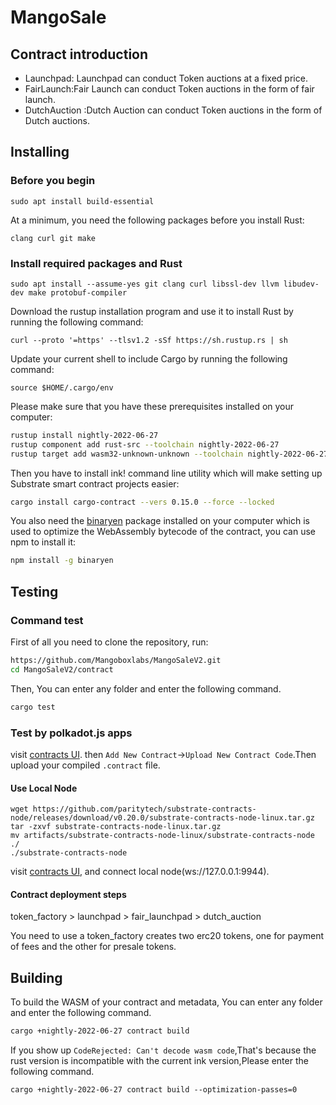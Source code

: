 # MangoSale
## Contract introduction
- Launchpad: Launchpad can conduct Token auctions at a fixed price.
- FairLaunch:Fair Launch can conduct Token auctions in the form of fair launch.
- DutchAuction :Dutch Auction can conduct Token auctions in the form of Dutch auctions.


## Installing
### Before you begin
```
sudo apt install build-essential
```

At a minimum, you need the following packages before you install Rust:

```
clang curl git make
```
### Install required packages and Rust
```
sudo apt install --assume-yes git clang curl libssl-dev llvm libudev-dev make protobuf-compiler
```

Download the rustup installation program and use it to install Rust by running the following command:
```
curl --proto '=https' --tlsv1.2 -sSf https://sh.rustup.rs | sh
```
Update your current shell to include Cargo by running the following command:
```
source $HOME/.cargo/env
```
Please make sure that you have these prerequisites installed on your computer:

```bash
rustup install nightly-2022-06-27
rustup component add rust-src --toolchain nightly-2022-06-27
rustup target add wasm32-unknown-unknown --toolchain nightly-2022-06-27
```

Then you have to install ink! command line utility which will make setting up Substrate smart contract projects easier:

```bash
cargo install cargo-contract --vers 0.15.0 --force --locked
```

You also need the [binaryen](https://github.com/WebAssembly/binaryen) package installed on your computer which is used to optimize the WebAssembly bytecode of the contract, you can use npm to install it:

```bash
npm install -g binaryen
```

## Testing
### Command  test
First of all you need to clone the repository, run:

```bash
https://github.com/Mangoboxlabs/MangoSaleV2.git
cd MangoSaleV2/contract
```

Then, You can enter any folder and enter the following command.

```bash
cargo test
```
### Test by polkadot.js apps
visit [contracts UI](https://weightv1--contracts-ui.netlify.app/?rpc=wss://rpc.mangobox.xyz).
then `Add New Contract`->`Upload New Contract Code`.Then upload your compiled `.contract` file.
#### Use Local Node
```
wget https://github.com/paritytech/substrate-contracts-node/releases/download/v0.20.0/substrate-contracts-node-linux.tar.gz
tar -zxvf substrate-contracts-node-linux.tar.gz
mv artifacts/substrate-contracts-node-linux/substrate-contracts-node ./
./substrate-contracts-node
```
visit [contracts UI](https://weightv1--contracts-ui.netlify.app/), and connect local node(ws://127.0.0.1:9944).

#### Contract deployment steps
token_factory > launchpad > fair_launchpad > dutch_auction

You need to use a token_factory creates two erc20 tokens, one for payment of fees and the other for presale tokens.
## Building

To build the WASM of your contract and metadata, You can enter any folder and enter the following command.
```bash
cargo +nightly-2022-06-27 contract build
```
If you show up ``CodeRejected: Can't decode wasm code``,That's because the rust version is incompatible with the current ink version,Please  enter the following command.
```
cargo +nightly-2022-06-27 contract build --optimization-passes=0
```
